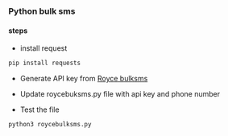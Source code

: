 ### Python bulk sms

#### steps

- install request

```sh
pip install requests
```

- Generate API key from [Royce bulksms]('http://bulksms.roycetechnologies.co.ke/')

- Update roycebuksms.py file with api key and phone number
- Test the file

```sh
python3 roycebulksms.py
```
